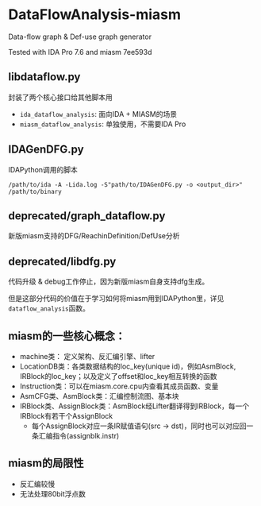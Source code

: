 # DataFlowAnalysis-miasm

Data-flow graph & Def-use graph generator

Tested with IDA Pro 7.6 and miasm 7ee593d

## libdataflow.py

封装了两个核心接口给其他脚本用
 - `ida_dataflow_analysis`: 面向IDA + MIASM的场景
 - `miasm_dataflow_analysis`: 单独使用，不需要IDA Pro

## IDAGenDFG.py

IDAPython调用的脚本

`/path/to/ida -A -Lida.log -S"path/to/IDAGenDFG.py -o <output_dir>" /path/to/binary`

## deprecated/graph_dataflow.py

新版miasm支持的DFG/ReachinDefinition/DefUse分析

## deprecated/libdfg.py

代码升级 & debug工作停止，因为新版miasm自身支持dfg生成。

但是这部分代码的价值在于学习如何将miasm用到IDAPython里，详见`dataflow_analysis`函数。



## miasm的一些核心概念：
 - machine类： 定义架构、反汇编引擎、lifter
 - LocationDB类：各类数据结构的loc_key(unique id)，例如AsmBlock, IRBlock的loc_key；以及定义了offset和loc_key相互转换的函数
 - Instruction类：可以在miasm.core.cpu内查看其成员函数、变量
 - AsmCFG类、AsmBlock类：汇编控制流图、基本块
 - IRBlock类、AssignBlock类：AsmBlock经Lifter翻译得到IRBlock，每一个IRBlock有若干个AssignBlock
    * 每个AssignBlock对应一条IR赋值语句(src -> dst)，同时也可以对应回一条汇编指令(assignblk.instr)

## miasm的局限性

 - 反汇编较慢
 - 无法处理80bit浮点数

